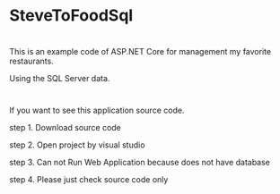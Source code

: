 # SteveToFoodSql
#
This is an example code of ASP.NET Core for management my favorite restaurants.

Using the SQL Server data.
#
If you want to see this application source code.

  step 1. Download source code
  
  step 2. Open project by visual studio
  
  step 3. Can not Run Web Application because does not have database
  
  step 4. Please just check source code only
#

